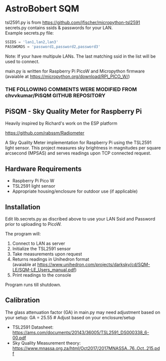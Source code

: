 # AstroBobert SQM
tsl2591.py is from https://github.com/jfischer/micropython-tsl2591  
secrets.py contains ssids & passwords for your LAN.  
Example secrets.py file:

```python
SSIDS = 'lan1,lan2,lan3'  
PASSWORDS = 'password1,password2,password3'
```

Note: If your have multipule LANs. The last matching ssid in the list will be used to connect.  

main.py is written for Raspberry Pi PicoW and Micropython firmware  
(avaiable at https://micropython.org/download/RPI_PICO_W/)  

### THE FOLLOWING COMMENTS WERE MODIFIED FROM chvvkumar/PiSQM GITHUB REPOSITORY
## PiSQM - Sky Quality Meter for Raspberry Pi
Heavily inspired by Richard's work on the ESP platform

https://github.com/rabssm/Radiometer

A Sky Quality Meter implementation for Raspberry Pi using the TSL2591 light sensor. This project measures sky brightness in magnitudes per square arcsecond (MPSAS) and serves readings upon TCP connected request.

## Hardware Requirements
- Raspberry Pi Pico W
- TSL2591 light sensor
- Appropriate housing/enclosure for outdoor use (if applicable)

## Installation
Edit lib.secrets.py as discribed above to use your LAN Ssid and Password prior to uploading to PicoW.

The program will:
1. Connect to LAN as server
2. Initialize the TSL2591 sensor
3. Take measurements upon request
4. Returns readings in Unihedron format  
(avaiable at https://www.unihedron.com/projects/darksky/cd/SQM-LE/SQM-LE_Users_manual.pdf)
5. Print readings to the console

Program runs till shutdown.

## Calibration
The glass attenuation factor (GA) in main.py may need adjustment based on your setup:
GA = 25.55  # Adjust based on your enclosure/setup

- TSL2591 Datasheet: https://ams.com/documents/20143/36005/TSL2591_DS000338_6-00.pdf
- Sky Quality Measurement theory: https://www.mnassa.org.za/html/Oct2017/2017MNASSA..76..Oct..215.pdf
